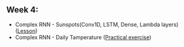   
## Week 4:
  - Complex RNN - Sunspots(Conv1D, LSTM, Dense, Lambda layers) ([Lesson](https://github.com/Kochurovskyi/Deep_Neural_Network_Projects/blob/main/Courses%20(COURSERA)/9.%20Sequences%2C%20Time%20Series%20and%20Prediction/week4/S%2BP_Week_4_Lesson_5.ipynb))
  - Complex RNN - Daily Tamperature ([Practical exercise](https://github.com/Kochurovskyi/Deep_Neural_Network_Projects/blob/main/Courses%20(COURSERA)/9.%20Sequences%2C%20Time%20Series%20and%20Prediction/week4/S%2BP_Week_4_Exercise_Question.ipynb))
 
